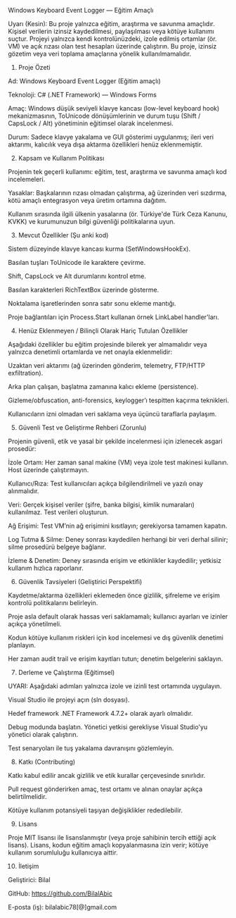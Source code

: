 Windows Keyboard Event Logger — Eğitim Amaçlı

Uyarı (Kesin): Bu proje yalnızca eğitim, araştırma ve savunma amaçlıdır. Kişisel verilerin izinsiz kaydedilmesi, paylaşılması veya kötüye kullanımı suçtur. Projeyi yalnızca kendi kontrolünüzdeki, izole edilmiş ortamlar (ör. VM) ve açık rızası olan test hesapları üzerinde çalıştırın. Bu proje, izinsiz gözetim veya veri toplama amaçlarına yönelik kullanılmamalıdır.

1. Proje Özeti

Ad: Windows Keyboard Event Logger (Eğitim amaçlı)

Teknoloji: C# (.NET Framework) — Windows Forms

Amaç: Windows düşük seviyeli klavye kancası (low-level keyboard hook) mekanizmasının, ToUnicode dönüşümlerinin ve durum tuşu (Shift / CapsLock / Alt) yönetiminin eğitimsel olarak incelenmesi.

Durum: Sadece klavye yakalama ve GUI gösterimi uygulanmış; ileri veri aktarımı, kalıcılık veya dışa aktarma özellikleri henüz eklenmemiştir.

2. Kapsam ve Kullanım Politikası

Projenin tek geçerli kullanımı: eğitim, test, araştırma ve savunma amaçlı kod incelemeleri.

Yasaklar: Başkalarının rızası olmadan çalıştırma, ağ üzerinden veri sızdırma, kötü amaçlı entegrasyon veya üretim ortamına dağıtım.

Kullanım sırasında ilgili ülkenin yasalarına (ör. Türkiye'de Türk Ceza Kanunu, KVKK) ve kurumunuzun bilgi güvenliği politikalarına uyun.

3. Mevcut Özellikler (Şu anki kod)

Sistem düzeyinde klavye kancası kurma (SetWindowsHookEx).

Basılan tuşları ToUnicode ile karaktere çevirme.

Shift, CapsLock ve Alt durumlarını kontrol etme.

Basılan karakterleri RichTextBox üzerinde gösterme.

Noktalama işaretlerinden sonra satır sonu ekleme mantığı.

Proje bağlantıları için Process.Start kullanan örnek LinkLabel handler'ları.

4. Henüz Eklenmeyen / Bilinçli Olarak Hariç Tutulan Özellikler

Aşağıdaki özellikler bu eğitim projesinde bilerek yer almamalıdır veya yalnızca denetimli ortamlarda ve net onayla eklenmelidir:

Uzaktan veri aktarımı (ağ üzerinden gönderim, telemetry, FTP/HTTP exfiltration).

Arka plan çalışan, başlatma zamanına kalıcı ekleme (persistence).

Gizleme/obfuscation, anti-forensics, keylogger’ı tespitten kaçırma teknikleri.

Kullanıcıların izni olmadan veri saklama veya üçüncü taraflarla paylaşım.

5. Güvenli Test ve Geliştirme Rehberi (Zorunlu)

Projenin güvenli, etik ve yasal bir şekilde incelenmesi için izlenecek asgari prosedür:

İzole Ortam: Her zaman sanal makine (VM) veya izole test makinesi kullanın. Host üzerinde çalıştırmayın.

Kullanıcı/Rıza: Test kullanıcıları açıkça bilgilendirilmeli ve yazılı onay alınmalıdır.

Veri: Gerçek kişisel veriler (şifre, banka bilgisi, kimlik numaraları) kullanılmaz. Test verileri oluşturun.

Ağ Erişimi: Test VM’nin ağ erişimini kısıtlayın; gerekiyorsa tamamen kapatın.

Log Tutma & Silme: Deney sonrası kaydedilen herhangi bir veri derhal silinir; silme prosedürü belgeye bağlanır.

İzleme & Denetim: Deney sırasında erişim ve etkinlikler kaydedilir; yetkisiz kullanım hızlıca raporlanır.

6. Güvenlik Tavsiyeleri (Geliştirici Perspektifi)

Kaydetme/aktarma özellikleri eklemeden önce gizlilik, şifreleme ve erişim kontrolü politikalarını belirleyin.

Proje asla default olarak hassas veri saklamamalı; kullanıcı ayarları ve izinler açıkça yönetilmeli.

Kodun kötüye kullanım riskleri için kod incelemesi ve dış güvenlik denetimi planlayın.

Her zaman audit trail ve erişim kayıtları tutun; denetim belgelerini saklayın.

7. Derleme ve Çalıştırma (Eğitimsel)

UYARI: Aşağıdaki adımları yalnızca izole ve izinli test ortamında uygulayın.

Visual Studio ile projeyi açın (sln dosyası).

Hedef framework .NET Framework 4.7.2+ olarak ayarlı olmalıdır.

Debug modunda başlatın. Yönetici yetkisi gerekliyse Visual Studio'yu yönetici olarak çalıştırın.

Test senaryoları ile tuş yakalama davranışını gözlemleyin.

8. Katkı (Contributing)

Katkı kabul edilir ancak gizlilik ve etik kurallar çerçevesinde sınırlıdır.

Pull request gönderirken amaç, test ortamı ve alınan onaylar açıkça belirtilmelidir.

Kötüye kullanım potansiyeli taşıyan değişiklikler rededilebilir.

9. Lisans

Proje MIT lisansı ile lisanslanmıştır (veya proje sahibinin tercih ettiği açık lisans). Lisans, kodun eğitim amaçlı kopyalanmasına izin verir; kötüye kullanım sorumluluğu kullanıcıya aittir.

10. İletişim

Geliştirici: Bilal

GitHub: https://github.com/BilalAbic

E-posta (iş): bilalabic78[@]gmail.com

